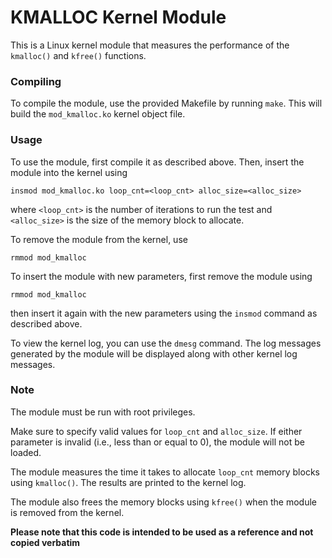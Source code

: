 # KMALLOC Kernel Module
This is a Linux kernel module that measures the performance of the `kmalloc()` and `kfree()` functions.
### Compiling
To compile the module, use the provided Makefile by running `make`. This will build the `mod_kmalloc.ko` kernel object file.
### Usage
To use the module, first compile it as described above. Then, insert the module into the kernel using 
```
insmod mod_kmalloc.ko loop_cnt=<loop_cnt> alloc_size=<alloc_size>
```
where `<loop_cnt>` is the number of iterations to run the test and `<alloc_size>` is the size of the memory block to allocate.

To remove the module from the kernel, use 
```
rmmod mod_kmalloc
```
To insert the module with new parameters, first remove the module using 
```
rmmod mod_kmalloc
```
then insert it again with the new parameters using the `insmod` command as described above.

To view the kernel log, you can use the `dmesg` command. The log messages generated by the module will be displayed along with other kernel log messages.

### Note
The module must be run with root privileges.

Make sure to specify valid values for `loop_cnt` and `alloc_size`. If either parameter is invalid (i.e., less than or equal to 0), the module will not be loaded.

The module measures the time it takes to allocate `loop_cnt` memory blocks using `kmalloc()`. The results are printed to the kernel log.

The module also frees the memory blocks using `kfree()` when the module is removed from the kernel.

**Please note that this code is intended to be used as a reference and not copied verbatim**
